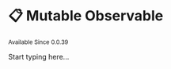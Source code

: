 # 📋 Mutable Observable

<sup>
Available Since 0.0.39
</sup>

<code-block lang="java" src="code-samples/common/net/apartium/cocoabeans/state/CodeSnippets.java" include-symbol="mutable"/>

Start typing here...